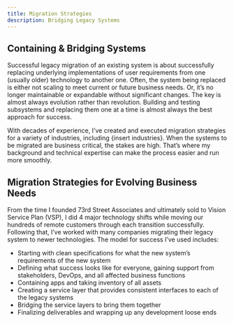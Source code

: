 ```yaml
---
title: Migration Strategies
description: Bridging Legacy Systems
---
```


## Containing & Bridging Systems

Successful legacy migration of an existing system is about successfully replacing underlying implementations of user requirements from one (usually older) technology to another one. Often, the system being replaced is either not scaling to meet current or future business needs. Or, it’s no longer maintainable or expandable without significant changes. The key is almost always evolution rather than revolution. Building and testing subsystems and replacing them one at a time is almost always the best approach for success.

With decades of experience, I’ve created and executed migration strategies for a variety of industries, including {insert industries}. When the systems to be migrated are business critical, the stakes are high. That’s where my background and technical expertise can make the process easier and run more smoothly.

## Migration Strategies for Evolving Business Needs

From the time I founded 73rd Street Associates and ultimately sold to Vision Service Plan (VSP), I did 4 major technology shifts while moving our hundreds of remote customers through each transition successfully. Following that, I’ve worked with many companies migrating their legacy system to newer technologies. The model for success I’ve used includes:


* Starting with clean specifications for what the new system’s requirements of the new system
* Defining what success looks like for everyone, gaining support from stakeholders, DevOps, and all affected business functions
* Containing apps and taking inventory of all assets
* Creating a service layer that provides consistent interfaces to each of the legacy systems
* Bridging the service layers to bring them together
* Finalizing deliverables and wrapping up any development loose ends
